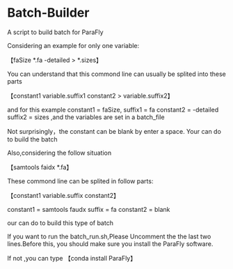 # Batch-Builder
A  script to build batch for ParaFly

Considering an example for only one variable:

【faSize *.fa -detailed > *.sizes】

You can understand that this commond line can usually be splited into these parts

【constant1 variable.suffix1 constant2 > variable.suffix2】

and for this example constant1 = faSize, suffix1 = fa constant2 = -detailed suffix2 = sizes ,and the variables are set in a batch_file

Not surprisingly，the constant can be blank by enter a space. Your can do <sh batch_standard.sh> to build the batch

Also,considering the follow situation

【samtools faidx *.fa】

These commond line can be splited in follow parts:

【constant1 variable.suffix constant2】

constant1 = samtools faudx suffix =  fa constant2 = blank

our can do <sh batch_noneout.sh> to build this type of batch

If you want to run the batch_run.sh,Please Uncomment the the last two lines.Before this, you should make sure you install the ParaFly software.
  
  
If not ,you can type 【conda install ParaFly】

